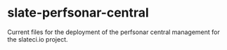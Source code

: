 # slate-perfsonar-central

Current files for the deployment of the perfsonar central management for the slateci.io project.

<!--
TODO:
- list everything that is set up
- make notes of all the important places for configuration
- the necessary user inputs
- give instructions on what needs to happen next
- maybe add redirect virtual hosts to be copied into the httpd config
-->
